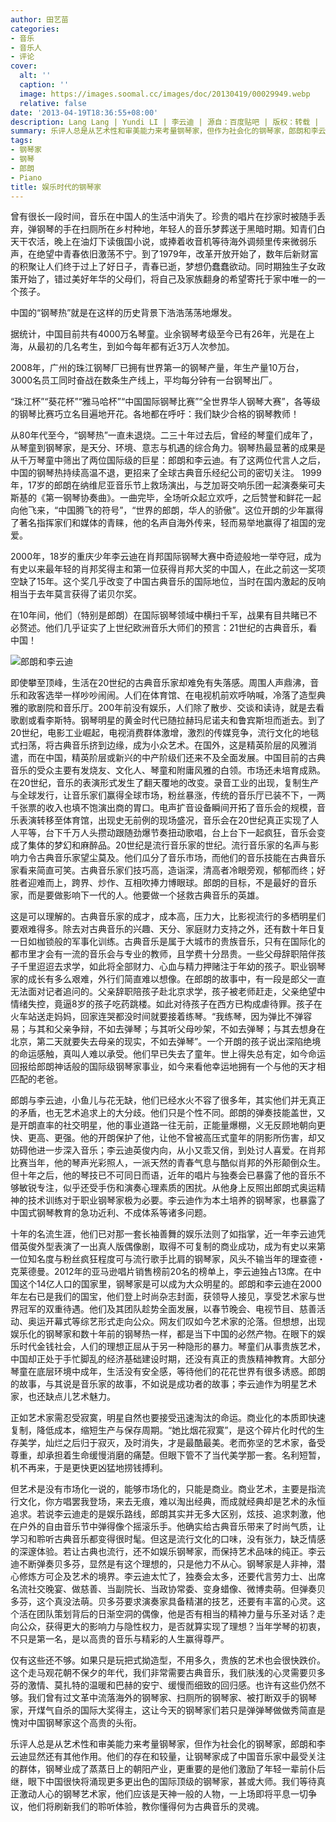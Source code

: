 ```yaml
---
author: 田艺苗
categories:
- 音乐
- 音乐人
- 评论
cover:
  alt: ''
  caption: ''
  image: https://images.soomal.cc/images/doc/20130419/00029949.webp
  relative: false
date: '2013-04-19T18:36:55+08:00'
description: Lang Lang | Yundi LI | 李云迪 | 源自：百度贴吧 | 版权：转载 |  平均/总评分：07.50/60
summary: 乐评人总是从艺术性和审美能力来考量钢琴家，但作为社会化的钢琴家，郎朗和李云迪显然还有其他作用。他们的存在和较量，让钢琴家成了中国音乐家中最受关注的群体，钢琴业成了蒸蒸日上的朝阳产业，更重要的是他们激励了年轻一辈前仆后继，眼下中国很快将涌现更多更出色的国际顶级的钢琴家，甚或大师。我们等待真正激动人心的钢琴艺术家……
tags:
- 钢琴家
- 钢琴
- 郎朗
- Piano
title: 娱乐时代的钢琴家
---
```


曾有很长一段时间，音乐在中国人的生活中消失了。珍贵的唱片在抄家时被随手丢弃，弹钢琴的手在扫厕所在乡村种地，年轻人的音乐梦葬送于黑暗时期。知青们白天干农活，晚上在油灯下读俄国小说，或捧着收音机等待海外调频里传来微弱乐声，在绝望中青春依旧激荡不宁。到了1979年，改革开放开始了，数年后新财富的积聚让人们终于过上了好日子，青春已逝，梦想仍蠢蠢欲动。同时期独生子女政策开始了，错过美好年华的父母们，将自己及家族翻身的希望寄托于家中唯一的一个孩子。

中国的“钢琴热”就是在这样的历史背景下浩浩荡荡地爆发。

据统计，中国目前共有4000万名琴童。业余钢琴考级至今已有26年，光是在上海，从最初的几名考生，到如今每年都有近3万人次参加。

2008年，广州的珠江钢琴厂已拥有世界第一的钢琴产量，年生产量10万台，3000名员工同时奋战在数条生产线上，平均每分钟有一台钢琴出厂。

“珠江杯”“葵花杯”“雅马哈杯”“中国国际钢琴比赛”“全世界华人钢琴大赛”，各等级的钢琴比赛巧立名目遍地开花。各地都在呼吁：我们缺少合格的钢琴教师！

从80年代至今，“钢琴热”一直未退烧。二三十年过去后，曾经的琴童们成年了，从琴童到钢琴家，是天分、环境、意志与机遇的综合角力。钢琴热最显著的成果是从千万琴童中筛出了两位国际级的巨星：郎朗和李云迪。有了这两位代言人之后，中国的钢琴热持续高温不退，更招来了全球古典音乐经纪公司的密切关注。
1999年，17岁的郎朗在纳维尼亚音乐节上救场演出，与芝加哥交响乐团一起演奏柴可夫斯基的《第一钢琴协奏曲》。一曲完毕，全场听众起立欢呼，之后赞誉和鲜花一起向他飞来，“中国腾飞的符号”，“世界的郎朗，华人的骄傲”。这位开朗的少年赢得了著名指挥家们和媒体的青睐，他的名声自海外传来，轻而易举地赢得了祖国的宠爱。

2000年，18岁的重庆少年李云迪在肖邦国际钢琴大赛中奇迹般地一举夺冠，成为有史以来最年轻的肖邦奖得主和第一位获得肖邦大奖的中国人，在此之前这一奖项空缺了15年。这个奖几乎改变了中国古典音乐的国际地位，当时在国内激起的反响相当于去年莫言获得了诺贝尔奖。

在10年间，他们（特别是郎朗）在国际钢琴领域中横扫千军，战果有目共睹已不必赘述。他们几乎证实了上世纪欧洲音乐大师们的预言：21世纪的古典音乐，看中国！

![郎朗和李云迪](https://images.soomal.cc/images/doc/20130419/00029949.webp)





即使攀至顶峰，生活在20世纪的古典音乐家却难免有失落感。周围人声鼎沸，音乐和政客选举一样吵吵闹闹。人们在体育馆、在电视机前欢呼呐喊，冷落了造型典雅的歌剧院和音乐厅。200年前没有娱乐，人们除了散步、交谈和读诗，就是去看歌剧或看李斯特。钢琴明星的黄金时代已随拉赫玛尼诺夫和鲁宾斯坦而逝去。到了20世纪，电影工业崛起，电视消费群体激增，激烈的传媒竞争，流行文化的地毯式扫荡，将古典音乐挤到边缘，成为小众艺术。在国外，这是精英阶层的风雅消遣，而在中国，精英阶层或新兴的中产阶级们还来不及全面发展。中国目前的古典音乐的受众主要有发烧友、文化人、琴童和附庸风雅的白领。市场还未培育成熟。在20世纪，音乐的表演形式发生了翻天覆地的改变。录音工业的出现，复制生产与全球发行，让音乐家们赢得全球市场，粉丝暴涨，传统的音乐厅已装不下，一两千张票的收入也填不饱演出商的胃口。电声扩音设备瞬间开拓了音乐会的规模，音乐表演转移至体育馆，出现史无前例的现场盛况，音乐会在20世纪真正实现了人人平等，台下千万人头攒动跟随劲爆节奏扭动歌唱，台上台下一起疯狂，音乐会变成了集体的梦幻和麻醉品。20世纪是流行音乐家的世纪。流行音乐家的名声与影响力令古典音乐家望尘莫及。他们瓜分了音乐市场，而他们的音乐技能在古典音乐家看来简直可笑。古典音乐家们技巧高，造诣深，清高者冷眼旁观，郁郁而终；好胜者迎难而上，跨界、炒作、互相吹捧力博眼球。郎朗的目标，不是最好的音乐家，而是要做影响下一代的人。他要做一个拯救古典音乐的英雄。

这是可以理解的。古典音乐家的成才，成本高，压力大，比影视流行的多栖明星们要艰难得多。除去对古典音乐的兴趣、天分、家庭财力支持之外，还有数十年日复一日如枷锁般的军事化训练。古典音乐是属于大城市的贵族音乐，只有在国际化的都市里才会有一流的音乐会与专业的教师，且学费十分昂贵。一些父母辞职陪伴孩子千里迢迢去求学，如此将全部财力、心血与精力押赌注于年幼的孩子。职业钢琴家的成长有多么艰难，外行们简直难以想像。在郎朗的故事中，有一段是郎父一直无法面对记者追问的。父亲辞职陪孩子赴北京求学，孩子被老师赶走，父亲绝望中情绪失控，竟逼8岁的孩子吃药跳楼。如此对待孩子在西方已构成虐待罪。孩子在火车站送走妈妈，回家连哭都没时间就要接着练琴。“我练琴，因为弹比不弹容易；与其和父亲争辩，不如去弹琴；与其听父母吵架，不如去弹琴；与其去想身在北京，第二天就要失去母亲的现实，不如去弹琴”。一个开朗的孩子说出深陷绝境的命运感触，真叫人难以承受。他们早已失去了童年。世上得失总有定，如今命运回报给郎朗神话般的国际级钢琴家事业，如今来看他幸运地拥有一个与他的天才相匹配的老爸。

郎朗与李云迪，小鱼儿与花无缺，他们已经水火不容了很多年，其实他们并无真正的矛盾，也无艺术追求上的大分歧。他们只是个性不同。郎朗的弹奏技能盖世，又是开朗直率的社交明星，他的事业道路一往无前，正能量爆棚，义无反顾地朝向更快、更高、更强。他的开朗保护了他，让他不曾被高压式童年的阴影所伤害，却又妨碍他进一步深入音乐；李云迪英俊内向，从小又乖又俏，到处讨人喜爱。在肖邦比赛当年，他的琴声光彩照人，一派天然的青春气息与酷似肖邦的外形颠倒众生。但十年之后，他的琴技已不可同日而语，近年的唱片与独奏会已暴露了他的音乐不够敏锐专注，似乎还受手伤和演奏心理素质的困扰。从他身上反照出郎朗式奥运精神的技术训练对于职业钢琴家极为必要。李云迪作为本土培养的钢琴家，也暴露了中国式钢琴教育的急功近利、不成体系等诸多问题。

十年的名流生涯，他们已对那一套长袖善舞的娱乐法则了如指掌，近一年李云迪凭借英俊外型表演了一出真人版偶像剧，取得不可复制的商业成功，成为有史以来第一位知名度与粉丝疯狂程度可与流行歌手比肩的钢琴家，风头不输当年的理查德・克莱德曼。2012年的亚马逊唱片销售榜前20名的榜单上，李云迪独占13席。在中国这个14亿人口的国家里，钢琴家是可以成为大众明星的。郎朗和李云迪在2000年左右已是我们的国宝，他们登上时尚杂志封面，获领导人接见，享受艺术家与世界冠军的双重待遇。他们及其团队趁势全面发展，以春节晚会、电视节目、慈善活动、奥运开幕式等综艺形式走向公众。网友们叹如今艺术家的沦落。但想想，出现娱乐化的钢琴家和数十年前的钢琴热一样，都是当下中国的必然产物。在眼下的娱乐时代金钱社会，人们的理想正屈从于另一种隐形的暴力。琴童们从事贵族艺术，中国却正处于手忙脚乱的经济基础建设时期，还没有真正的贵族精神教育。大部分琴童在底层环境中成年，生活没有安全感，等待他们的花花世界有很多诱惑。郎朗的故事，与其说是音乐家的故事，不如说是成功者的故事；李云迪作为明星艺术家，也还缺点儿艺术魅力。

正如艺术家需忍受寂寞，明星自然也要接受迅速淘汰的命运。商业化的本质即快速复制，降低成本，缩短生产与保存周期。“她比烟花寂寞”，是这个碎片化时代的生存美学，灿烂之后归于寂灭，及时消失，才是最酷最美。老而弥坚的艺术家，备受尊重，却承担着生命缓慢消磨的痛楚。但眼下管不了当代美学那一套。名利短暂，机不再来，于是更快更凶猛地捞钱搏利。

但艺术是没有市场化一说的，能够市场化的，只能是商业。商业艺术，主要是指流行文化，你方唱罢我登场，来去无痕，难以淘出经典，而成就经典却是艺术的永恒追求。若说李云迪走的是娱乐路线，郎朗其实并无多大区别，炫技、追求刺激，他在户外的自由音乐节中弹得像个摇滚乐手。他确实给古典音乐带来了时尚气质，让学习和聆听古典音乐都变得很时髦。但这是流行文化的口味，没有张力，缺乏情感的深邃体验。若让古典也流行，还不如娱乐钢琴家，而保持艺术品味的纯正。李云迪不断弹奏贝多芬，显然是有这个理想的，只是他力不从心。钢琴家是人非神，潜心修炼方可企及艺术的境界。李云迪太忙了，独奏会太多，还要代言劳力士、出席名流社交晚宴、做慈善、当副院长、当政协常委、变身蜡像、微博卖萌。但弹奏贝多芬，这个真没法萌。贝多芬要求演奏家具备精湛的技艺，还要有丰富的心灵。这个活在团队策划背后的日渐空洞的偶像，他是否有相当的精神力量与乐圣对话？走向公众，获得更大的影响力与隐性权力，是否就算实现了理想？当年学琴的初衷，不只是第一名，是以高贵的音乐与精彩的人生赢得尊严。

仅有这些还不够。如果只是玩把式拗造型，不用多久，贵族的艺术也会很快跌价。这个走马观花朝不保夕的年代，我们非常需要古典音乐，我们肤浅的心灵需要贝多芬的激情、莫扎特的温暖和巴赫的安宁、缓慢而细致的回归感。也许有这些仍然不够。我们曾有过文革中流落海外的钢琴家、扫厕所的钢琴家、被打断双手的钢琴家，开煤气自杀的国际大奖得主，这让今天的钢琴家们若只是弹弹琴做做秀简直是愧对中国钢琴家这个高贵的头衔。

乐评人总是从艺术性和审美能力来考量钢琴家，但作为社会化的钢琴家，郎朗和李云迪显然还有其他作用。他们的存在和较量，让钢琴家成了中国音乐家中最受关注的群体，钢琴业成了蒸蒸日上的朝阳产业，更重要的是他们激励了年轻一辈前仆后继，眼下中国很快将涌现更多更出色的国际顶级的钢琴家，甚或大师。我们等待真正激动人心的钢琴艺术家，他们应该是天神一般的人物，一上场即将平息一切争议，他们将刷新我们的聆听体验，教你懂得何为古典音乐的灵魂。